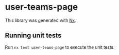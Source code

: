 # user-teams-page

This library was generated with [Nx](https://nx.dev).

## Running unit tests

Run `nx test user-teams-page` to execute the unit tests.

